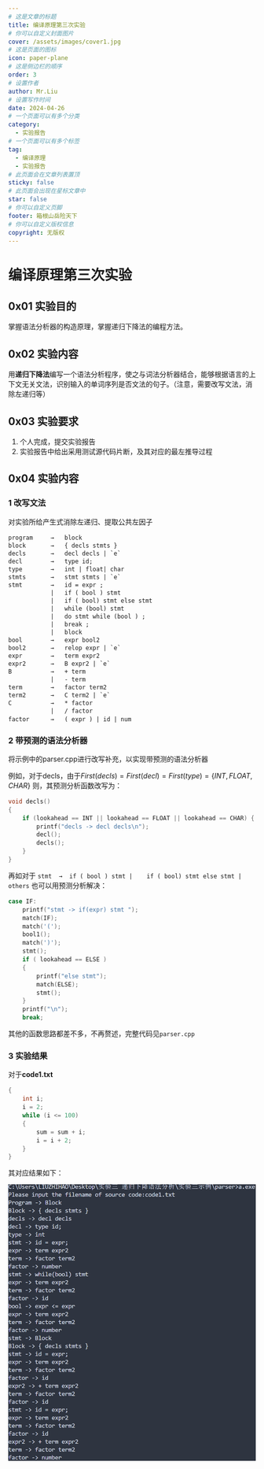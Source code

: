 ```yaml
---
# 这是文章的标题
title: 编译原理第三次实验
# 你可以自定义封面图片
cover: /assets/images/cover1.jpg
# 这是页面的图标
icon: paper-plane
# 这是侧边栏的顺序
order: 3
# 设置作者
author: Mr.Liu
# 设置写作时间
date: 2024-04-26
# 一个页面可以有多个分类
category:
  - 实验报告
# 一个页面可以有多个标签
tag:
  - 编译原理
  - 实验报告
# 此页面会在文章列表置顶
sticky: false
# 此页面会出现在星标文章中
star: false
# 你可以自定义页脚
footer: 箱根山岳险天下
# 你可以自定义版权信息
copyright: 无版权
---
```


# 编译原理第三次实验

## 0x01 实验目的

掌握语法分析器的构造原理，掌握递归下降法的编程方法。

## 0x02 实验内容

用**递归下降法**编写一个语法分析程序，使之与词法分析器结合，能够根据语言的上下文无关文法，识别输入的单词序列是否文法的句子。（注意，需要改写文法，消除左递归等）

## 0x03 实验要求

1. 个人完成，提交实验报告
2. 实验报告中给出采用测试源代码片断，及其对应的最左推导过程

## 0x04 实验内容

### 1 改写文法
对实验所给产生式消除左递归、提取公共左因子

```
program 	→   block
block 	    → 	{ decls stmts }
decls       →   decl decls | `e`
decl        →   type id;
type        →   int | float| char
stmts 	    →   stmt stmts | `e`
stmt 	    →	id = expr ; 
			|	if ( bool ) stmt
			|	if ( bool) stmt else stmt
			|	while (bool) stmt 
			|	do stmt while (bool ) ; 
			|	break ; 
			|	block
bool 	    → 	expr bool2
bool2       →   relop expr | `e`
expr 	    → 	term expr2
expr2       →   B expr2 | `e`
B           →   + term 
            |   - term
term 	    → 	factor term2
term2       →   C term2 | `e`
C           →   * factor
			|   / factor
factor	    → 	( expr ) | id | num　
```

### 2 带预测的语法分析器

将示例中的parser.cpp进行改写补充，以实现带预测的语法分析器

例如，对于decls，由于$First(decls)=First(decl)=First(type)=\{INT,FLOAT,CHAR\}$
则，其预测分析函数改写为：

```C++
void decls()
{
    if (lookahead == INT || lookahead == FLOAT || lookahead == CHAR) {
        printf("decls -> decl decls\n");
        decl();
        decls();
    }
}
```

再如对于
`stmt  →  if ( bool ) stmt |	if ( bool) stmt else stmt | others`
也可以用预测分析解决：

```C++
case IF:
	printf("stmt -> if(expr) stmt ");
	match(IF);
	match('(');
	bool1();
	match(')');
	stmt();
	if ( lookahead == ELSE )
	{
		printf("else stmt");
		match(ELSE);
		stmt();
	}
	printf("\n");
	break;
```

其他的函数思路都差不多，不再赘述，完整代码见`parser.cpp`

### 3 实验结果

对于**code1.txt**

```C
{ 
	int i; 
	i = 2; 
	while (i <= 100) 
	{ 
		sum = sum + i; 
		i = i + 2; 
	} 
} 
```

其对应结果如下：

![](/images/20240426222003.png)